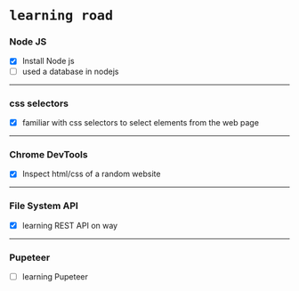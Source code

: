 # `learning road`

 ### Node JS
 * [x] Install Node js
 * [ ] used a database in nodejs
- - -
### css selectors
 * [x] familiar with css selectors to select elements from the web page

- - -
### Chrome DevTools
 * [x]  Inspect html/css of a random website

- - -
### File System API
 * [x] learning REST API on way
- - -
### Pupeteer
 * [ ] learning Pupeteer

